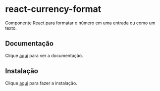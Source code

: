 # react-currency-format

Componente React para formatar o número em uma entrada ou como um texto.

## Documentação

Clique [aqui](https://github.com/mohitgupta8888/react-currency-format) para ver a documentação.

## Instalação

Clique [aqui](https://www.npmjs.com/package/react-currency-format) para fazer a instalação.